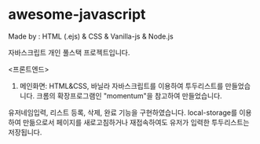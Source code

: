 # awesome-javascript
 Made by : HTML (.ejs) & CSS & Vanilla-js & Node.js

자바스크립트 개인 풀스택 프로젝트입니다.

<프론트엔드>
1. 메인화면: HTML&CSS, 바닐라 자바스크립트를 이용하여 투두리스트를 만들었습니다.
크롬의 확장프로그램인 "momentum"을 참고하여 만들었습니다.

유저네임입력, 리스트 등록, 삭제, 완료 기능을 구현하였습니다.
local-storage를 이용하여 만듦으로서 페이지를 새로고침하거나 재접속하여도 유저가 입력한 투두리스트는 저장됩니다.



